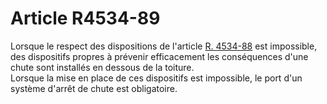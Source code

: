 # Article R4534-89

  
Lorsque le respect des dispositions de l'article [R. 4534-88][1] est impossible, des dispositifs propres à prévenir efficacement les conséquences d'une chute sont installés en dessous de la toiture.   
Lorsque la mise en place de ces dispositifs est impossible, le port d'un système d'arrêt de chute est obligatoire.

 [1]: /affichCodeArticle.do?cidTexte=LEGITEXT000006072050&idArticle=LEGIARTI000018492235&dateTexte=&categorieLien=cid